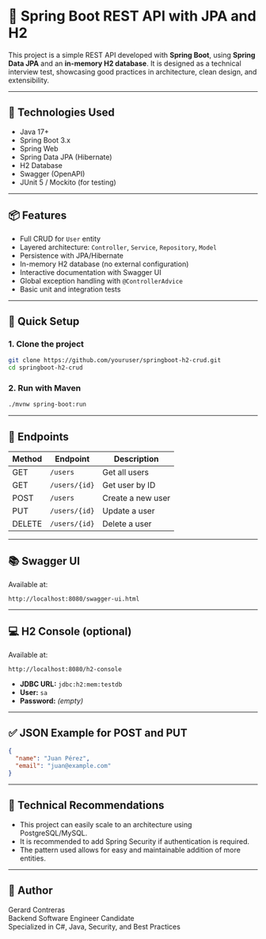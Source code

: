 # 🧩 Spring Boot REST API with JPA and H2

This project is a simple REST API developed with **Spring Boot**, using **Spring Data JPA** and an **in-memory H2 database**. It is designed as a technical interview test, showcasing good practices in architecture, clean design, and extensibility.

---

## 🚀 Technologies Used

- Java 17+
- Spring Boot 3.x
- Spring Web
- Spring Data JPA (Hibernate)
- H2 Database
- Swagger (OpenAPI)
- JUnit 5 / Mockito (for testing)

---

## 📦 Features

- Full CRUD for `User` entity
- Layered architecture: `Controller`, `Service`, `Repository`, `Model`
- Persistence with JPA/Hibernate
- In-memory H2 database (no external configuration)
- Interactive documentation with Swagger UI
- Global exception handling with `@ControllerAdvice`
- Basic unit and integration tests

---

## 🔧 Quick Setup

### 1. Clone the project
```bash
git clone https://github.com/youruser/springboot-h2-crud.git
cd springboot-h2-crud
```

### 2. Run with Maven
```bash
./mvnw spring-boot:run
```

---

## 🧪 Endpoints

| Method | Endpoint         | Description               |
|--------|------------------|---------------------------|
| GET    | `/users`         | Get all users             |
| GET    | `/users/{id}`    | Get user by ID            |
| POST   | `/users`         | Create a new user         |
| PUT    | `/users/{id}`    | Update a user             |
| DELETE | `/users/{id}`    | Delete a user             |

---

## 📚 Swagger UI

Available at:  
```
http://localhost:8080/swagger-ui.html
```

---

## 💻 H2 Console (optional)

Available at:  
```
http://localhost:8080/h2-console
```

- **JDBC URL:** `jdbc:h2:mem:testdb`
- **User:** `sa`
- **Password:** _(empty)_

---

## ✅ JSON Example for POST and PUT
```json
{
  "name": "Juan Pérez",
  "email": "juan@example.com"
}
```

---

## 🧠 Technical Recommendations

- This project can easily scale to an architecture using PostgreSQL/MySQL.
- It is recommended to add Spring Security if authentication is required.
- The pattern used allows for easy and maintainable addition of more entities.

---

## 📌 Author

Gerard Contreras  
Backend Software Engineer Candidate  
Specialized in C#, Java, Security, and Best Practices
